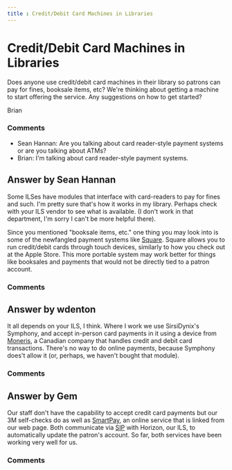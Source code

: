 ```yaml
---
title : Credit/Debit Card Machines in Libraries
---
```

Credit/Debit Card Machines in Libraries
=====================
Does anyone use credit/debit card machines in their library so patrons
can pay for fines, booksale items, etc? We're thinking about getting a
machine to start offering the service. Any suggestions on how to get
started?

Brian

### Comments ###
* Sean Hannan: Are you talking about card reader-style payment systems or are you
talking about ATMs?
* Brian: I'm talking about card reader-style payment systems.


Answer by Sean Hannan
----------------
Some ILSes have modules that interface with card-readers to pay for
fines and such. I'm pretty sure that's how it works in my library.
Perhaps check with your ILS vendor to see what is available. (I don't
work in that department, I'm sorry I can't be more helpful there).

Since you mentioned "booksale items, etc." one thing you may look into
is some of the newfangled payment systems like
[Square](https://squareup.com/). Square allows you to run credit/debit
cards through touch devices, similarly to how you check out at the Apple
Store. This more portable system may work better for things like
booksales and payments that would not be directly tied to a patron
account.

### Comments ###

Answer by wdenton
----------------
It all depends on your ILS, I think. Where I work we use SirsiDynix's
Symphony, and accept in-person card payments in it using a device from
[Moneris](http://www.moneris.com/), a Canadian company that handles
credit and debit card transactions. There's no way to do online
payments, because Symphony does't allow it (or, perhaps, we haven't
bought that module).

### Comments ###

Answer by Gem
----------------
Our staff don't have the capability to accept credit card payments but
our 3M self-checks do as well as
[SmartPay](http://www.comprisetechnologies.com/?page_id=32), an online
service that is linked from our web page. Both communicate via
[SIP](http://en.wikipedia.org/wiki/Standard_Interchange_Protocol) with
Horizon, our ILS, to automatically update the patron's account. So far,
both services have been working very well for us.

### Comments ###

